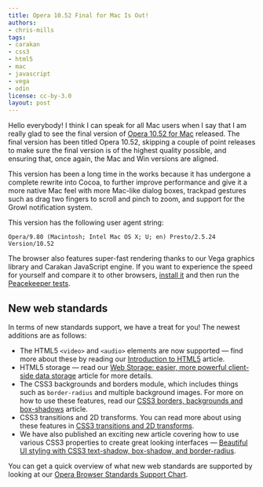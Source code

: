 ```yaml
---
title: Opera 10.52 Final for Mac Is Out!
authors:
- chris-mills
tags:
- carakan
- css3
- html5
- mac
- javascript
- vega
- odin
license: cc-by-3.0
layout: post
---
```


<p>Hello everybody! I think I can speak for all Mac users when I say that I am really glad to see the final version of <a href="http://www.opera.com/browser">Opera 10.52 for Mac</a> released. The final version has been titled Opera 10.52, skipping a couple of point releases to make sure the final version is of the highest quality possible, and ensuring that, once again, the Mac and Win versions are aligned.</p>

<p>This version has been a long time in the works because it has undergone a complete rewrite into Cocoa, to further improve performance and give it a more native Mac feel with more Mac-like dialog boxes, trackpad gestures such as drag two fingers to scroll and pinch to zoom, and support for the Growl notification system.</p>

<p>This version has the following user agent string:</p>

<pre><code>Opera/9.80 (Macintosh; Intel Mac OS X; U; en) Presto/2.5.24 Version/10.52</code></pre>

<p>The browser also features super-fast rendering thanks to our Vega graphics library and Carakan JavaScript engine. If you want to experience the speed for yourself and compare it to other browsers, <a href="http://www.opera.com/browser/">install it</a> and then run the <a href="http://service.futuremark.com/peacekeeper/index.action">Peacekeeper tests</a>.</p>

<h2>New web standards</h2>

<p>In terms of new standards support, we have a treat for you! The newest additions are as follows:</p>

<ul>
  <li>The HTML5 <code>&lt;video&gt;</code> and <code>&lt;audio&gt;</code> elements are now supported — find more about these by reading our <a href="">Introduction to HTML5</a> article.</li>
  <li>HTML5 storage — read our <a href="http://dev.opera.com/articles/view/web-storage/">Web Storage: easier, more powerful client-side data storage</a> article for more details.</li>
  <li>The CSS3 backgrounds and borders module, which includes things such as <code>border-radius</code> and multiple background images. For more on how to use these features, read our <a href="http://dev.opera.com/articles/view/css3-border-background-boxshadow/">CSS3 borders, backgrounds and box-shadows</a> article.</li>
  <li>CSS3 transitions and 2D transforms. You can read more about using these features in <a href="http://dev.opera.com/articles/view/css3-transitions-and-2d-transforms/">CSS3 transitions and 2D transforms</a>.</li>
  <li>We have also published an exciting new article covering how to use various CSS3 properties to create great looking interfaces — <a href="http://dev.opera.com/articles/view/beautiful-ui-styling-with-css3-text-shadow-box-shadow-and-border-radius/">Beautiful UI styling with CSS3 text-shadow, box-shadow, and border-radius</a>.</li>
</ul>

<p>You can get a quick overview of what new web standards are supported by looking at our <a href="http://my.opera.com/ODIN/blog/2010/03/16/opera-standards-chart">Opera Browser Standards Support Chart</a>.</p>
